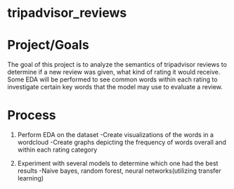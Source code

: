 # tripadvisor_reviews

# Project/Goals
The goal of this project is to analyze the semantics of tripadvisor reviews to determine if a new review was given, what kind of rating it would receive. Some EDA will be performed to see common words within each rating to investigate certain key words that the model may use to evaluate a review. 

# Process
1. Perform EDA on the dataset
    -Create visualizations of the words in a wordcloud
    -Create graphs depicting the frequency of words overall and within each rating category

2. Experiment with several models to determine which one had the best results
    -Naive bayes, random forest, neural networks(utilizing transfer learning)

